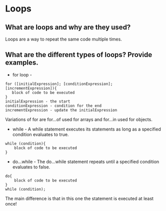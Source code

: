 #  Loops

## What are loops and why are they used?

Loops are a way to repeat the same code multiple times.

## What are the different types of loops? Provide examples.

* for loop - 
```
for ([initialExpression]; [conditionExpression]; [incrementExpression]){
   block of code to be executed
} 
initialExpression - the start
conditionExpression - condition for the end
incrementExpression - update the initialExpression
```
Variations of for are for...of used for arrays and for...in used for objects.
* while - 
A while statement executes its statements as long as a specified condition evaluates to true.
```
while (condition){
    block of code to be executed
}
``` 
* do...while - 
The do...while statement repeats until a specified condition evaluates to false.
```
do{
    block of code to be executed
}
while (condition);
``` 
The main difference is that in this one the statement is executed at least once!
